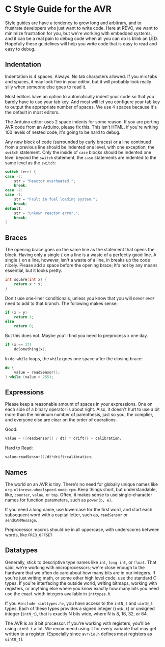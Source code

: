 C Style Guide for the AVR
=========================

Style guides are have a tendency to grow long and arbitrary, and to frustrate
developers who just want to write code. Here at REVO, we want to minimize
frustration for you, but we're working with embedded systems, and it can be a 
real pain to debug code when all you can do is blink an LED. Hopefully these
guidelines will help you write code that is easy to read and easy to debug.

Indentation
-----------

Indentation is 4 spaces. Always. No tab characters allowed. If you mix tabs
and spaces, it may look fine in your editor, but it will probably look really
silly when someone else goes to read it. 

Most editors have an option to automatically indent your code so that you
barely have to use your tab key. And most will let you configure your tab key
to output the appropriate number of spaces. We use 4 spaces because it's the
default in most editors.

The Arduino editor uses 2 space indents for some reason. If you are porting 
AVR code from an Arduino, please fix this. This isn't HTML, if you're writing
100 levels of nested code, it's going to be hard to debug.

Any new block of code (surrounded by curly braces) or a line continued from a
previous line should be indented one level, with one exception, the `switch`
statement. Only the inside of `case` blocks should be indented one level
beyond the `switch` statement, the `case` statements are indented to the same
level as the `switch`:

```c
switch (err) {
case -3:
    str = "Reactor overheated.";
    break;
case -2:
case -1:
    str = "Fault in fuel loading system.";
    break;
default:
    str = "Unkown reactor error.";
    break;
}
```

Braces
------

The opening brace goes on the same line as the statement that opens the block.
Having only a single `{` on a line is a waste of a perfectly good line. 
A single `}` on a line, however, isn't a waste of a line, in breaks up the
code nicely. Please add a space before the opening brace; It's not by any
means essential, but it looks pretty.

```c
int square(int x) {
    return x * x;
}
```

Don't use one-liner conditionals, unless you know that you will _never ever_
need to add to that branch. The following makes sense:

```c
if (x > y)
    return 1;
else
    return 0;
```

But this does not. Maybe you'll find you need to preprocess x one day.

```c
if (x == 17) 
    doSomething(x);
```

In `do while` loops, the `while` goes one space after the closing brace:

```c
do {
    value = readSensor();
} while (value > 255);
```

Expressions
-----------

Please keep a reasonable amount of spaces in your expressions. One on each
side of a binary operator is about right. Also, it doesn't hurt to use a bit
more than the minimum number of parenthesis, just so you, the complier, and
everyone else are clear on the order of operations.

Good:

```c
value = ((readSensor() / dt) * drift)) + calibration;
```

Hard to Read:

```c
value=readSensor()/dt*drift+calibration;
```

Names
-----

The world on an AVR is tiny. There's no need for globally unique names like
`org.olinrevo.wheelspeed.node.rpm`. Keep things short, but understandable,
like, `counter`, `value`, or `tmp`. Often, it makes sense to use
single-character names for function parameters, such as `power(b, e)`. 

If you need a long name, use lowercase for the first word, and start each 
subsequent word with a capital letter, such as, `readSensor` or 
`sendCANMessage`.

Preprocessor macros should be in all uppercase, with underscores between
words, like `FREQ_OFFSET`

Datatypes
---------

Generally, stick to descriptive type names like `int`, `long int`, or `float`.
That said, we're working with microprocessors; we're close enough to the
hardware that we often do care about how many bits are in our integers. If
you're just writing math, or some other high level code, use the standard C 
types. If you're interfacing the outside world, writing bitmaps, working
with registers, or anything else where you know exactly how many bits you need
use the exact-width integers available in `inttypes.h`.

If you `#include <inttypes.h>`, you have access to the `intN_t` and `uintN_t`
types. Each of these types provides a signed integer (`intN_t`) or unsigned 
integer (`intN_t`), that is exactly N bits wide, where N is 8, 16, 32, or 64.

The AVR is an 8 bit processor. If you're working with registers, you'll be
using `uint8_t` a lot. We recommend using it for every variable that may
get written to a register. (Especially since `avr/io.h` defines most registers
as `uint8_t`).

